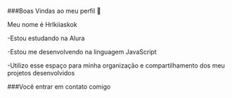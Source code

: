 ###Boas Vindas ao meu perfil 👾

Meu nome é Hrlkiiaskok

-Estou estudando na Alura

-Estou me desenvolvendo na linguagem JavaScript

-Utilizo esse espaço para minha organização e compartilhamento dos meu projetos desenvolvidos

###Você entrar em contato comigo
